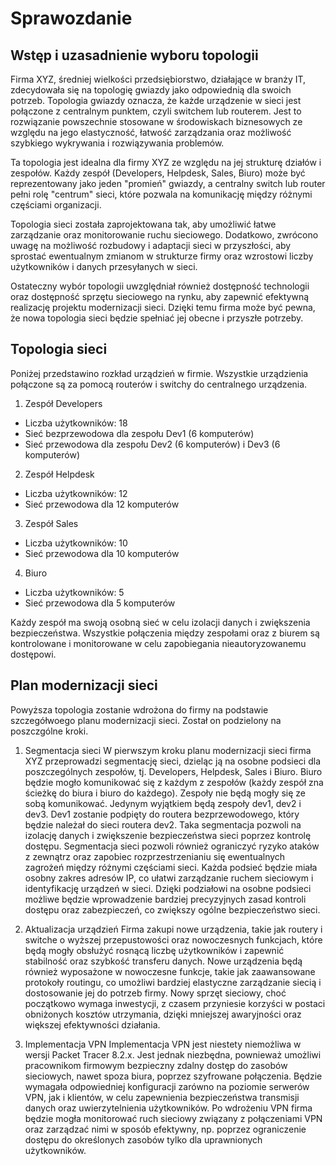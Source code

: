 # Sprawozdanie

## Wstęp i uzasadnienie wyboru topologii

Firma XYZ, średniej wielkości przedsiębiorstwo, działające w branży IT, zdecydowała się na topologię gwiazdy jako odpowiednią dla swoich potrzeb. Topologia gwiazdy oznacza, że każde urządzenie w sieci jest połączone z centralnym punktem, czyli switchem lub routerem. Jest to rozwiązanie powszechnie stosowane w środowiskach biznesowych ze względu na jego elastyczność, łatwość zarządzania oraz możliwość szybkiego wykrywania i rozwiązywania problemów.

Ta topologia jest idealna dla firmy XYZ ze względu na jej strukturę działów i zespołów. Każdy zespół (Developers, Helpdesk, Sales, Biuro) może być reprezentowany jako jeden "promień" gwiazdy, a centralny switch lub router pełni rolę "centrum" sieci, które pozwala na komunikację między różnymi częściami organizacji.

Topologia sieci została zaprojektowana tak, aby umożliwić łatwe zarządzanie oraz monitorowanie ruchu sieciowego. Dodatkowo, zwrócono uwagę na możliwość rozbudowy i adaptacji sieci w przyszłości, aby sprostać ewentualnym zmianom w strukturze firmy oraz wzrostowi liczby użytkowników i danych przesyłanych w sieci.

Ostateczny wybór topologii uwzględniał również dostępność technologii oraz dostępność sprzętu sieciowego na rynku, aby zapewnić efektywną realizację projektu modernizacji sieci. Dzięki temu firma może być pewna, że nowa topologia sieci będzie spełniać jej obecne i przyszłe potrzeby.

## Topologia sieci
Poniżej przedstawino rozkład urządzień w firmie. Wszystkie urządzienia połączone są za pomocą routerów i switchy do centralnego urządzenia.

1. Zespół Developers
- Liczba użytkowników: 18
- Sieć bezprzewodowa dla zespołu Dev1 (6 komputerów)
- Sieć przewodowa dla zespołu Dev2 (6 komputerów) i Dev3 (6 komputerów)
2. Zespół Helpdesk
- Liczba użytkowników: 12
- Sieć przewodowa dla 12 komputerów
3. Zespół Sales
- Liczba użytkowników: 10
- Sieć przewodowa dla 10 komputerów
4. Biuro
- Liczba użytkowników: 5
- Sieć przewodowa dla 5 komputerów

Każdy zespół ma swoją osobną sieć w celu izolacji danych i zwiększenia bezpieczeństwa. Wszystkie połączenia między zespołami oraz z biurem są kontrolowane i monitorowane w celu zapobiegania nieautoryzowanemu dostępowi.

## Plan modernizacji sieci
Powyższa topologia zostanie wdrożona do firmy na podstawie szczegółwoego planu modernizacji sieci. Został on podzielony na poszczgólne kroki. 

1. Segmentacja sieci
 W pierwszym kroku planu modernizacji sieci firma XYZ przeprowadzi segmentację sieci, dzieląc ją na osobne podsieci dla poszczególnych zespołów, tj. Developers, Helpdesk, Sales i Biuro. 
 Biuro będzie mogło komunikować się z każdym z zespołów (każdy zespół zna ścieżkę do biura i biuro do każdego). Zespoły nie będą mogły się ze sobą komunikować. Jedynym wyjątkiem będą zespoły dev1, dev2 i dev3. Dev1 zostanie podpięty do routera bezprzewodowego, który będzie należał do sieci routera dev2.
 Taka segmentacja pozwoli na izolację danych i zwiększenie bezpieczeństwa sieci poprzez kontrolę dostępu. Segmentacja sieci pozwoli również ograniczyć ryzyko ataków z zewnątrz oraz zapobiec rozprzestrzenianiu się ewentualnych zagrożeń między różnymi częściami sieci. Każda podsieć będzie miała osobny zakres adresów IP, co ułatwi zarządzanie ruchem sieciowym i identyfikację urządzeń w sieci. 
 Dzięki podziałowi na osobne podsieci możliwe będzie wprowadzenie bardziej precyzyjnych zasad kontroli dostępu oraz zabezpieczeń, co zwiększy ogólne bezpieczeństwo sieci.

 2. Aktualizacja urządzień
 Firma zakupi nowe urządzenia, takie jak routery i switche o wyższej przepustowości oraz nowoczesnych funkcjach, które będą mogły obsłużyć rosnącą liczbę użytkowników i zapewnić stabilność oraz szybkość transferu danych. Nowe urządzenia będą również wyposażone w nowoczesne funkcje, takie jak zaawansowane protokoły routingu, co umożliwi bardziej elastyczne zarządzanie siecią i dostosowanie jej do potrzeb firmy. Nowy sprzęt sieciowy, choć początkowo wymaga inwestycji, z czasem przyniesie korzyści w postaci obniżonych kosztów utrzymania, dzięki mniejszej awaryjności oraz większej efektywności działania.

 3. Implementacja VPN
 Implementacja VPN jest niestety niemożliwa w wersji Packet Tracer 8.2.x. Jest jednak niezbędna, pownieważ umożliwi pracownikom firmowym bezpieczny zdalny dostęp do zasobów sieciowych, nawet spoza biura, poprzez szyfrowane połączenia. Będzie wymagała odpowiedniej konfiguracji zarówno na poziomie serwerów VPN, jak i klientów, w celu zapewnienia bezpieczeństwa transmisji danych oraz uwierzytelnienia użytkowników. Po wdrożeniu VPN firma będzie mogła monitorować ruch sieciowy związany z połączeniami VPN oraz zarządzać nimi w sposób efektywny, np. poprzez ograniczenie dostępu do określonych zasobów tylko dla uprawnionych użytkowników.